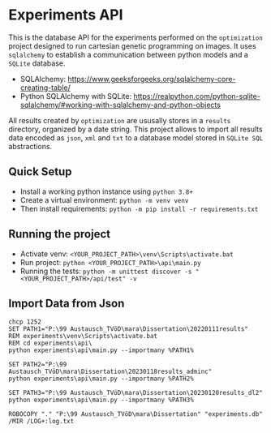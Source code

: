 # Experiments API

This is the database API for the experiments performed on the `optimization` project designed 
to run cartesian genetic programming on images.
It uses `sqlalchemy` to establish a communication between python models and a `SQLite` database.
* SQLAlchemy: https://www.geeksforgeeks.org/sqlalchemy-core-creating-table/
* Python SQLAlchemy with SQLite: https://realpython.com/python-sqlite-sqlalchemy/#working-with-sqlalchemy-and-python-objects

All results created by `optimization` are ususally stores in a `results` directory, organized by a date string. 
This project allows to import all results data encoded as `json`, `xml` and `txt` 
to a database model stored in `SQLite SQL` abstractions. 

## Quick Setup

* Install a working python instance using `python 3.8+`
* Create a virtual environment: `python -m venv venv`  
* Then install requirements: `python -m pip install -r requirements.txt`

## Running the project

* Activate venv: `<YOUR_PROJECT_PATH>\venv\Scripts\activate.bat`
* Run project: `python <YOUR_PROJECT_PATH>\api\main.py`  
* Running the tests: `python -m unittest discover -s "<YOUR_PROJECT_PATH>/api/test" -v`

## Import Data from Json

```
chcp 1252
SET PATH1="P:\99 Austausch_TVöD\mara\Dissertation\20220111results"
REM experiments\venv\Scripts\activate.bat
REM cd experiments\api\
python experiments\api\main.py --importmany %PATH1%

SET PATH2="P:\99 Austausch_TVöD\mara\Dissertation\20230118results_adminc"
python experiments\api\main.py --importmany %PATH2%

SET PATH3="P:\99 Austausch_TVöD\mara\Dissertation\20230120results_dl2"
python experiments\api\main.py --importmany %PATH3%

ROBOCOPY "." "P:\99 Austausch_TVöD\mara\Dissertation" "experiments.db" /MIR /LOG+:log.txt
```